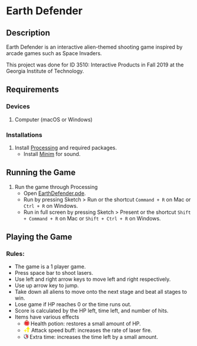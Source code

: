 # Earth Defender
## Description
Earth Defender is an interactive alien-themed shooting game inspired by arcade games such as Space Invaders.

This project was done for ID 3510: Interactive Products in Fall 2019 at the Georgia Institute of Technology.

## Requirements
### Devices
1. Computer (macOS or Windows)

### Installations
1. Install [Processing](https://processing.org/download/) and required packages.
   - Install [Minim](http://code.compartmental.net/tools/minim/) for sound.
   
## Running the Game
1. Run the game through Processing
   - Open [EarthDefender.pde](EarthDefender/EarthDefender.pde).
   - Run by pressing Sketch > Run or the shortcut `Command + R` on Mac or `Ctrl + R` on Windows.
   - Run in full screen by pressing Sketch > Present or the shortcut `Shift + Command + R` on Mac or `Shift + Ctrl + R` on Windows.
   
## Playing the Game
### Rules:
- The game is a 1 player game.
- Press space bar to shoot lasers.
- Use left and right arrow keys to move left and right respectively.
- Use up arrow key to jump.
- Take down all aliens to move onto the next stage and beat all stages to win.
- Lose game if HP reaches 0 or the time runs out.
- Score is calculated by the HP left, time left, and number of hits.
- Items have various effects
  - <img src="EarthDefender/images/potion.png" height="15">  Health potion: restores a small amount of HP.
  - <img src="EarthDefender/images/ASbuff.png" height="15"> Attack speed buff: increases the rate of laser fire.
  - <img src="EarthDefender/images/extratime.png" height="15">   Extra time: increases the time left by a small amount.
